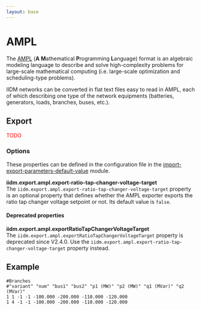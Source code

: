 ```yaml
---
layout: base
---
```


# AMPL

The [AMPL](https://ampl.com/) (**A** **M**athematical **P**rogramming **L**anguage) format is an algebraic modeling language to describe and solve high-complexity problems for large-scale mathematical computing (i.e. large-scale optimization and scheduling-type problems).

IIDM networks can be converted in flat text files easy to read in AMPL, each of which describing one type of the network equipments (batteries, generators, loads, branches, buses, etc.).

## Export
<span style="color: red">TODO</span>

### Options

These properties can be defined in the configuration file in the [import-export-parameters-default-value](../../user/configuration/import-export-parameters-default-value.md) module.

**iidm.export.ampl.export-ratio-tap-changer-voltage-target**  
The `iidm.export.ampl.export-ratio-tap-changer-voltage-target` property is an optional property that defines whether the AMPL exporter exports the ratio tap changer voltage setpoint or not. Its default value is `false`.

#### Deprecated properties

**iidm.export.ampl.exportRatioTapChangerVoltageTarget**  
The `iidm.export.ampl.exportRatioTapChangerVoltageTarget` property is deprecated since V2.4.0. Use the `iidm.export.ampl.export-ratio-tap-changer-voltage-target` property instead.

## Example
```text
#Branches
#"variant" "num" "bus1" "bus2" "p1 (MW)" "p2 (MW)" "q1 (MVar)" "q2 (MVar)"
1 1 -1 -1 -100.000 -200.000 -110.000 -120.000
1 4 -1 -1 -100.000 -200.000 -110.000 -120.000
```
